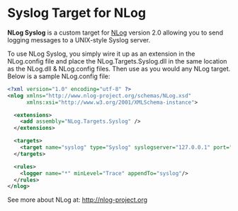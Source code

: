 Syslog Target for NLog
======================

**NLog Syslog** is a custom target for [NLog](http://nlog-project.org/) version 2.0 allowing you to send logging messages to a UNIX-style Syslog server.

To use NLog Syslog, you simply wire it up as an extension in the NLog.config file and place the NLog.Targets.Syslog.dll in the same location as the NLog.dll & NLog.config files. Then use as you would any NLog target. Below is a sample NLog.config file:

```xml
<?xml version="1.0" encoding="utf-8" ?>
<nlog xmlns="http://www.nlog-project.org/schemas/NLog.xsd"
      xmlns:xsi="http://www.w3.org/2001/XMLSchema-instance">

  <extensions>
    <add assembly="NLog.Targets.Syslog" />
  </extensions>

  <targets>
    <target name="syslog" type="Syslog" syslogserver="127.0.0.1" port="514" facility="Local7" customprefix="MyCustomPrefix"/>
  </targets>

  <rules>
    <logger name="*" minLevel="Trace" appendTo="syslog"/>
  </rules>
</nlog>
```

See more about NLog at: http://nlog-project.org
